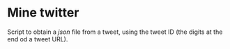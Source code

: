 # Mine twitter

Script to obtain a *json* file from a tweet, using the tweet ID (the digits at the end od a tweet URL).
